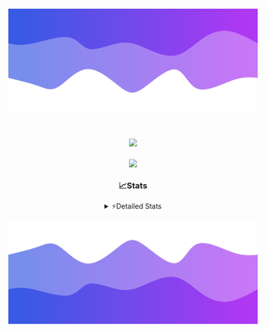 ![Header](./header.png)
<div align="center">

<h1 align="center">
  <a href="https://git.io/typing-svg">
    <img src="https://readme-typing-svg.herokuapp.com/?lines=Hello,+There!+%F0%9F%91%8B;This+is+chicho.;Owner+on+Ocean;&center=true&size=25">
  </a>
</h1>
  
<p align="center">
  <img src="https://lanyard.cnrad.dev/api/852683595378196480" />
</p>

### 📈Stats
<details>
    <summary> ⚡Detailed Stats</summary>
    <br/>

<!--START_SECTION:waka-->
![Code Time](http://img.shields.io/badge/Code%20Time-724%20hrs%2044%20mins-blue)

![Profile Views](http://img.shields.io/badge/Profile%20Views-9-blue)

**🐱 My GitHub Data** 

> 📦 75.3 kB Used in GitHub's Storage 
 > 
> 🏆 21 Contributions in the Year 2024
 > 
> 🚫 Not Opted to Hire
 > 
> 📜 15 Public Repositories 
 > 
> 🔑 6 Private Repositories 
 > 
**I'm a Night 🦉** 

```text
🌞 Morning                21 commits          █░░░░░░░░░░░░░░░░░░░░░░░░   05.44 % 
🌆 Daytime                51 commits          ███░░░░░░░░░░░░░░░░░░░░░░   13.21 % 
🌃 Evening                168 commits         ███████████░░░░░░░░░░░░░░   43.52 % 
🌙 Night                  146 commits         █████████░░░░░░░░░░░░░░░░   37.82 % 
```
📅 **I'm Most Productive on Tuesday** 

```text
Monday                   23 commits          █░░░░░░░░░░░░░░░░░░░░░░░░   05.96 % 
Tuesday                  106 commits         ███████░░░░░░░░░░░░░░░░░░   27.46 % 
Wednesday                77 commits          █████░░░░░░░░░░░░░░░░░░░░   19.95 % 
Thursday                 54 commits          ███░░░░░░░░░░░░░░░░░░░░░░   13.99 % 
Friday                   41 commits          ███░░░░░░░░░░░░░░░░░░░░░░   10.62 % 
Saturday                 34 commits          ██░░░░░░░░░░░░░░░░░░░░░░░   08.81 % 
Sunday                   51 commits          ███░░░░░░░░░░░░░░░░░░░░░░   13.21 % 
```


📊 **This Week I Spent My Time On** 

```text
🕑︎ Time Zone: America/Argentina/Buenos_Aires

💬 Programming Languages: 
HTML                     3 hrs 54 mins       ███████████░░░░░░░░░░░░░░   43.21 % 
Python                   3 hrs 42 mins       ██████████░░░░░░░░░░░░░░░   40.95 % 
JavaScript               1 hr 22 mins        ████░░░░░░░░░░░░░░░░░░░░░   15.15 % 
Other                    3 mins              ░░░░░░░░░░░░░░░░░░░░░░░░░   00.60 % 
CSV                      0 secs              ░░░░░░░░░░░░░░░░░░░░░░░░░   00.09 % 

🔥 Editors: 
VS Code                  9 hrs 3 mins        █████████████████████████   100.00 % 

🐱‍💻 Projects: 
Unknown Project          7 hrs 37 mins       █████████████████████░░░░   84.26 % 
Backend                  1 hr 25 mins        ████░░░░░░░░░░░░░░░░░░░░░   15.74 % 

💻 Operating System: 
Windows                  9 hrs 3 mins        █████████████████████████   100.00 % 
```

**I Mostly Code in JavaScript** 

```text
JavaScript               8 repos             ███████░░░░░░░░░░░░░░░░░░   26.67 % 
HTML                     7 repos             ██████░░░░░░░░░░░░░░░░░░░   23.33 % 
C#                       2 repos             ██░░░░░░░░░░░░░░░░░░░░░░░   06.67 % 
SCSS                     1 repo              █░░░░░░░░░░░░░░░░░░░░░░░░   03.33 % 
Batchfile                1 repo              █░░░░░░░░░░░░░░░░░░░░░░░░   03.33 % 
```




 Last Updated on 16/05/2024 11:11:42 UTC
<!--END_SECTION:waka-->
</details>

![Footer](./footer.png)
